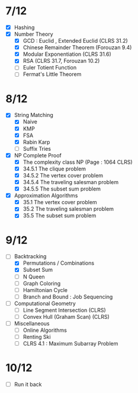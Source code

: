 # 7/12
- [x] Hashing
- [x] Number Theory
	- [x] GCD : Euclid , Extended Euclid (CLRS 31.2)
	- [x] Chinese Remainder Theorem (Forouzan 9.4)
	- [x] Modular Exponentiation (CLRS 31.6)
	- [x] RSA (CLRS 31.7, Forouzan 10.2)
	- [ ] Euler Totient Function
	- [ ] Fermat's Little Theorem

# 8/12
- [x] String Matching
	- [x] Naive
	- [x] KMP
	- [x] FSA
	- [x] Rabin Karp
	- [ ] Suffix Tries
- [x] NP Complete Proof
	- [x] The complexity class NP (Page : 1064 CLRS)
	- [x] 34.5.1 The clique problem
	- [x] 34.5.2 The vertex cover problem
	- [x] 34.5.4 The traveling salesman problem
	- [x] 34.5.5 The subset sum problem
- [x] Approximation Algorithms 
	- [x] 35.1 The vertex cover problem
	- [x] 35.2 The traveling salesman problem
	- [x] 35.5 The subset sum problem

# 9/12
- [ ] Backtracking
	- [x]  Permutations / Combinations
	- [x] Subset Sum
	- [ ] N Queen
	- [ ] Graph Coloring
	- [ ] Hamiltonian Cycle
	- [ ] Branch and Bound : Job Sequencing
- [ ] Computational Geometry
	- [ ]  Line Segment Intersection (CLRS)
	- [ ] Convex Hull (Graham Scan) (CLRS)
- [ ] Miscellaneous
	- [ ] Online Algorithms
	- [ ] Renting Ski
	- [ ] CLRS 4.1 : Maximum Subarray Problem
# 10/12
- [ ] Run it back